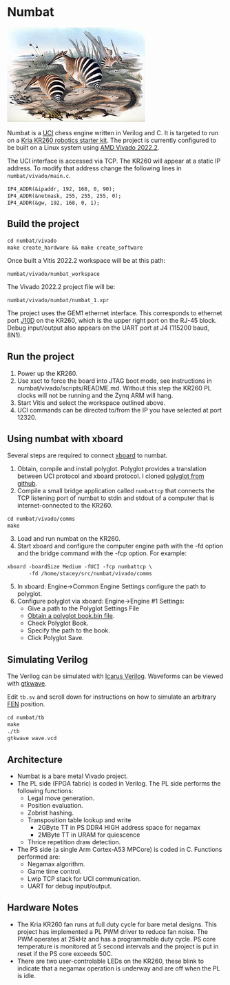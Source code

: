 Numbat
======

![Numbats](image-of-numbat.jpg)

Numbat is a [UCI](https://en.wikipedia.org/wiki/Universal_Chess_Interface) chess engine written in Verilog and C.
It is targeted to run on a [Kria KR260 robotics starter kit](https://www.amd.com/en/products/system-on-modules/kria/k26/kr260-robotics-starter-kit.html).
The project is currently configured to be built on a Linux system using [AMD Vivado 2022.2](https://www.xilinx.com/support/download.html).

The UCI interface is accessed via TCP. The KR260 will appear at a static IP address. To modify that address change the
following lines in `numbat/vivado/main.c`.

```
IP4_ADDR(&ipaddr, 192, 168, 0, 90);
IP4_ADDR(&netmask, 255, 255, 255, 0);
IP4_ADDR(&gw, 192, 168, 0, 1);
```

## Build the project

```
cd numbat/vivado
make create_hardware && make create_software
```

Once built a Vitis 2022.2 workspace will be at this path:

```
numbat/vivado/numbat_workspace
```

The Vivado 2022.2 project file will be:
```
numbat/vivado/numbat/numbat_1.xpr
```

The project uses the GEM1 ethernet interface. This corresponds to ethernet port
[J10D](https://docs.amd.com/r/en-US/ug1092-kr260-starter-kit/Interfaces) on the KR260,
which is the upper right port on the RJ-45 block. Debug input/output also appears on the UART port
at J4 (115200 baud, 8N1).

## Run the project

1. Power up the KR260.
2. Use xsct to force the board into JTAG boot mode, see instructions in numbat/vivado/scripts/README.md. Without this step
   the KR260 PL clocks will not be running and the Zynq ARM will hang.
3. Start Vitis and select the workspace outlined above.
4. UCI commands can be directed to/from the IP you have selected at port 12320.

## Using numbat with xboard

Several steps are required to connect [xboard](https://www.gnu.org/software/xboard/) to numbat.

1. Obtain, compile and install polyglot. Polyglot provides a translation between UCI protocol and
   xboard protocol. I cloned [polyglot from github](https://github.com/ulthiel/polyglot.git).
2. Compile a small bridge application called `numbattcp` that connects the TCP listening port
of numbat to stdin and stdout of a computer that is internet-connected to the KR260.
```
cd numbat/vivado/comms
make
```
3. Load and run numbat on the KR260.
4. Start xboard and configure the computer engine path with the -fd option and the bridge command
   with the -fcp option. For example:
```
xboard -boardSize Medium -fUCI -fcp numbattcp \
       -fd /home/stacey/src/numbat/vivado/comms
```
5. In xboard: Engine->Common Engine Settings configure the path to polyglot.
6. Configure polyglot via xboard: Engine->Engine #1 Settings:
   * Give a path to the Polyglot Settings File
   * [Obtain a polyglot book.bin file](https://chess.stackexchange.com/q/35448).
   * Check Polyglot Book.
   * Specify the path to the book.
   * Click Polyglot Save.

## Simulating Verilog

The Verilog can be simulated with [Icarus Verilog](https://github.com/steveicarus/iverilog).
Waveforms can be viewed with [gtkwave](https://github.com/gtkwave/gtkwave).

Edit `tb.sv` and scroll down for instructions on how to simulate an arbitrary
[FEN](https://en.wikipedia.org/wiki/Forsyth%E2%80%93Edwards_Notation) position.

```
cd numbat/tb
make
./tb
gtkwave wave.vcd
```

## Architecture

* Numbat is a bare metal Vivado project.
* The PL side (FPGA fabric) is coded in Verilog. The PL side performs the following functions:
  - Legal move generation.
  - Position evaluation.
  - Zobrist hashing.
  - Transposition table lookup and write
    - 2GByte TT in PS DDR4 HIGH address space for negamax
    - 2MByte TT in URAM for quiescence
  - Thrice repetition draw detection.
* The PS side (a single Arm Cortex-A53 MPCore) is coded in C. Functions performed are:
  - Negamax algorithm.
  - Game time control.
  - Lwip TCP stack for UCI communication.
  - UART for debug input/output.

## Hardware Notes

* The Kria KR260 fan runs at full duty cycle for bare metal designs. This project has implemented
  a PL PWM driver to reduce fan noise. The PWM operates at 25kHz and has a programmable duty cycle.
  PS core temperature is monitored at 5 second intervals and the project is put in reset if the PS
  core exceeds 50C.
* There are two user-controlable LEDs on the KR260, these blink to indicate that a negamax operation
  is underway and are off when the PL is idle.
